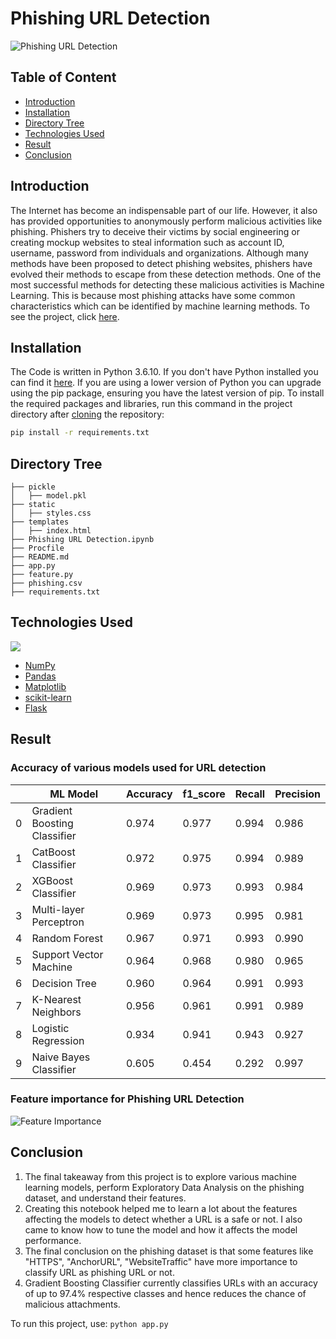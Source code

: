 # Phishing URL Detection 

![Phishing URL Detection](https://user-images.githubusercontent.com/79131292/144742825-23367f0f-9e67-4c99-ba1f-b86a187675c9.png)

## Table of Content
  * [Introduction](#introduction)
  * [Installation](#installation)
  * [Directory Tree](#directory-tree)
  * [Technologies Used](#technologies-used)
  * [Result](#result)
  * [Conclusion](#conclusion)

## Introduction

The Internet has become an indispensable part of our life. However, it also has provided opportunities to anonymously perform malicious activities like phishing. Phishers try to deceive their victims by social engineering or creating mockup websites to steal information such as account ID, username, password from individuals and organizations. Although many methods have been proposed to detect phishing websites, phishers have evolved their methods to escape from these detection methods. One of the most successful methods for detecting these malicious activities is Machine Learning. This is because most phishing attacks have some common characteristics which can be identified by machine learning methods. To see the project, click [here](/).

## Installation
The Code is written in Python 3.6.10. If you don't have Python installed you can find it [here](https://www.python.org/downloads/). If you are using a lower version of Python you can upgrade using the pip package, ensuring you have the latest version of pip. To install the required packages and libraries, run this command in the project directory after [cloning](https://www.howtogeek.com/451360/how-to-clone-a-github-repository/) the repository:
```bash
pip install -r requirements.txt
```

## Directory Tree 
```
├── pickle
│   ├── model.pkl
├── static
│   ├── styles.css
├── templates
│   ├── index.html
├── Phishing URL Detection.ipynb
├── Procfile
├── README.md
├── app.py
├── feature.py
├── phishing.csv
├── requirements.txt
```

## Technologies Used

![](https://forthebadge.com/images/badges/made-with-python.svg)

- [NumPy](https://numpy.org/doc/)
- [Pandas](https://pandas.pydata.org/pandas-docs/stable/reference/api/pandas.DataFrame.html)
- [Matplotlib](https://matplotlib.org/)
- [scikit-learn](https://scikit-learn.org/stable/) 
- [Flask](https://flask.palletsprojects.com/en/2.0.x/) 

## Result

### Accuracy of various models used for URL detection

|   | ML Model                   | Accuracy | f1_score | Recall | Precision |
|---|----------------------------|----------|----------|--------|-----------|
| 0 | Gradient Boosting Classifier | 0.974    | 0.977    | 0.994  | 0.986     |
| 1 | CatBoost Classifier          | 0.972    | 0.975    | 0.994  | 0.989     |
| 2 | XGBoost Classifier           | 0.969    | 0.973    | 0.993  | 0.984     |
| 3 | Multi-layer Perceptron       | 0.969    | 0.973    | 0.995  | 0.981     |
| 4 | Random Forest                | 0.967    | 0.971    | 0.993  | 0.990     |
| 5 | Support Vector Machine       | 0.964    | 0.968    | 0.980  | 0.965     |
| 6 | Decision Tree                | 0.960    | 0.964    | 0.991  | 0.993     |
| 7 | K-Nearest Neighbors         | 0.956    | 0.961    | 0.991  | 0.989     |
| 8 | Logistic Regression         | 0.934    | 0.941    | 0.943  | 0.927     |
| 9 | Naive Bayes Classifier      | 0.605    | 0.454    | 0.292  | 0.997     |

### Feature importance for Phishing URL Detection 
![Feature Importance](https://user-images.githubusercontent.com/79131292/144603941-19044aae-7d7b-4e9a-88a8-6adfd8626f77.png)

## Conclusion
1. The final takeaway from this project is to explore various machine learning models, perform Exploratory Data Analysis on the phishing dataset, and understand their features.
2. Creating this notebook helped me to learn a lot about the features affecting the models to detect whether a URL is a safe or not. I also came to know how to tune the model and how it affects the model performance.
3. The final conclusion on the phishing dataset is that some features like "HTTPS", "AnchorURL", "WebsiteTraffic" have more importance to classify URL as phishing URL or not. 
4. Gradient Boosting Classifier currently classifies URLs with an accuracy of up to 97.4% respective classes and hence reduces the chance of malicious attachments.

To run this project, use: `python app.py`
